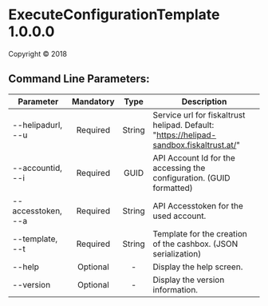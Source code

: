 # ExecuteConfigurationTemplate 1.0.0.0

Copyright ©  2018

## Command Line Parameters:
  
| Parameter 			  	| Mandatory | Type		| Description 																						|
| --------------------------|:---------:|:---------:|---------------------------------------------------------------------------------------------------|
| --helipadurl, --u			| Required	| String	| Service url for fiskaltrust helipad. Default: "https://helipad-sandbox.fiskaltrust.at/"			|
| --accountid, --i			| Required	| GUID		| API Account Id for the accessing the configuration. (GUID formatted)								|
| --accesstoken, --a		| Required	| String	| API Accesstoken for the used account.																|
| --template, --t			| Required	| String	| Template for the creation of the cashbox. (JSON serialization)									|
| --help   					| Optional	| -			| Display the help screen.																			|
| --version   				| Optional	| -			| Display the version information.																	|
